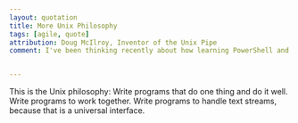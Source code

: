 ```yaml
---
layout: quotation
title: More Unix Philosophy
tags: [agile, quote]
attribution: Doug McIlroy, Inventor of the Unix Pipe
comment: I've been thinking recently about how learning PowerShell and Elixir have had an influence on my day job working with C# and was reminded of two quotes from the early Unix days that seem appropriate.


---
```


This is the Unix philosophy: Write programs that do one thing and do it well.
Write programs to work together. Write programs to handle text streams,
because that is a universal interface.
